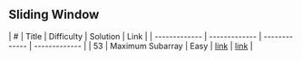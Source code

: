


## Sliding Window 

| #  | Title  |  Difficulty  | Solution  | Link  |
| ------------- | ------------- | ------------- | ------------- |
| 53  | Maximum Subarray | Easy | [link](Solutions/53.cs)  | [link](https://leetcode.com/problems/maximum-subarray/)  |



